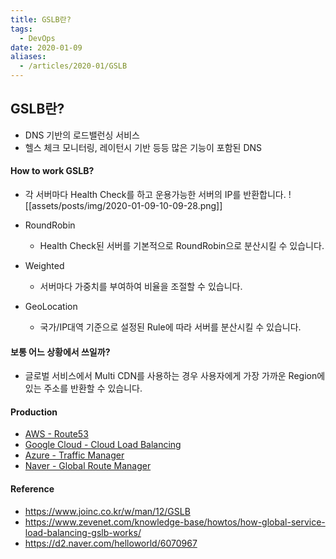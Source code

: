 ```yaml
---
title: GSLB란?
tags:
  - DevOps
date: 2020-01-09
aliases: 
  - /articles/2020-01/GSLB
---
```


## GSLB란?
- DNS 기반의 로드밸런싱 서비스
- 헬스 체크 모니터링, 레이턴시 기반 등등 많은 기능이 포함된 DNS

#### How to work GSLB?
- 각 서버마다 Health Check를 하고 운용가능한 서버의 IP를 반환합니다.
![[assets/posts/img/2020-01-09-10-09-28.png]]

- RoundRobin
  - Health Check된 서버를 기본적으로 RoundRobin으로 분산시킬 수 있습니다.
- Weighted
  - 서버마다 가중치를 부여하여 비율을 조절할 수 있습니다.
- GeoLocation
  - 국가/IP대역 기준으로 설정된 Rule에 따라 서버를 분산시킬 수 있습니다.

#### 보통 어느 상황에서 쓰일까?
- 글로벌 서비스에서 Multi CDN를 사용하는 경우 사용자에게 가장 가까운 Region에 있는 주소를 반환할 수 있습니다.

#### Production
- [AWS - Route53](https://docs.aws.amazon.com/ko_kr/Route53/latest/DeveloperGuide/Welcome.html)
- [Google Cloud - Cloud Load Balancing](https://cloud.google.com/load-balancing/?hl=ko)
- [Azure - Traffic Manager](https://azure.microsoft.com/ko-kr/services/traffic-manager/)
- [Naver - Global Route Manager](https://blog.naver.com/n_cloudplatform/221206343859)

#### Reference
- <https://www.joinc.co.kr/w/man/12/GSLB>
- <https://www.zevenet.com/knowledge-base/howtos/how-global-service-load-balancing-gslb-works/>
- <https://d2.naver.com/helloworld/6070967>
